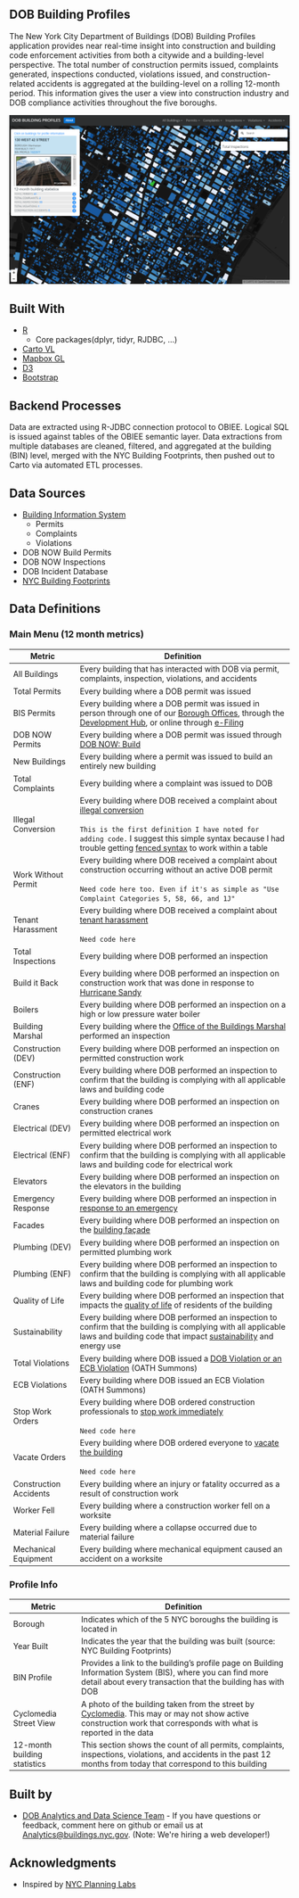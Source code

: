 ## DOB Building Profiles

The New York City Department of Buildings (DOB) Building Profiles application provides near real-time insight into construction and building code enforcement activities from both a citywide and a building-level perspective. The total number of construction permits issued, complaints generated, inspections conducted, violations issued, and construction-related accidents is aggregated at the building-level on a rolling 12-month period. This information gives the user a view into construction industry and DOB compliance activities throughout the five boroughs. 

![Alt Text](https://github.com/NYCDOB/DOB_Dashboards/blob/Dev_2016/profiles_screen.PNG)

## Built With

* [R](https://www.r-project.org/)
    + Core packages(dplyr, tidyr, RJDBC, ...)
* [Carto VL](https://carto.com/developers/carto-vl/)
* [Mapbox GL](https://www.mapbox.com/mapbox-gl-js/api/)
* [D3](https://d3js.org/)
* [Bootstrap](https://getbootstrap.com/)

## Backend Processes  

Data are extracted using R-JDBC connection protocol to OBIEE. Logical SQL is issued against tables of the OBIEE semantic layer.  Data extractions from multiple databases are cleaned, filtered, and aggregated at the building (BIN) level, merged with the NYC Building Footprints, then pushed out to Carto via automated ETL processes. 

## Data Sources

*	[Building Information System](http://a810-bisweb.nyc.gov/bisweb/bsqpm01.jsp)
    + Permits
    + Complaints
    + Violations
*	DOB NOW Build Permits
*	DOB NOW Inspections
*	DOB Incident Database
*	[NYC Building Footprints](https://github.com/CityOfNewYork/nyc-geo-metadata/blob/master/Metadata/Metadata_BuildingFootprints.md)

## Data Definitions
### Main Menu (12 month metrics)
| Metric | Definition |
|------------------------|------------------------------------------------------------------------------------------------------------------------------------------------------------------------------------------------------------------------------------------------------------|
| All Buildings | Every building that has interacted with DOB via permit, complaints, inspection, violations, and accidents |
| Total Permits | Every building where a DOB permit was issued |
| BIS Permits | Every building where a DOB permit was issued in person through one of our [Borough Offices](https://www1.nyc.gov/site/buildings/about/borough-offices.page), through the [Development Hub](https://www1.nyc.gov/site/buildings/business/development-hub.page), or online through [e-Filing](https://a810-efiling.nyc.gov/eRenewal/loginER.jsp) |
| DOB NOW Permits | Every building where a DOB permit was issued through [DOB NOW: Build](https://www1.nyc.gov/site/buildings/industry/dob-now-build.page) |
| New Buildings | Every building where a permit was issued to build an entirely new building |
| Total Complaints | Every building where a complaint was issued to DOB |
| Illegal Conversion | Every building where DOB received a complaint about [illegal conversion](https://www1.nyc.gov/site/buildings/renter/illegal-conversions-vacates.page)<br><br>`This is the first definition I have noted for adding code.` I suggest this simple syntax because I had trouble getting [fenced syntax](https://docs.gitlab.com/ee/user/markdown.html#code-and-syntax-highlighting) to work within a table|
| Work Without Permit | Every building where DOB received a complaint about construction occurring without an active DOB permit<br><br>`Need code here too. Even if it's as simple as "Use Complaint Categories 5, 58, 66, and 1J"` |
| Tenant Harassment | Every building where DOB received a complaint about [tenant harassment](https://www1.nyc.gov/site/buildings/renter/tenant-harrassment.page)<br><br>`Need code here` |
| Total Inspections | Every building where DOB performed an inspection |
| Build it Back | Every building where DOB performed an inspection on construction work that was done in response to [Hurricane Sandy](https://www1.nyc.gov/site/buildings/homeowner/storm-update.page) |
| Boilers | Every building where DOB performed an inspection on a high or low pressure water boiler |
| Building Marshal | Every building where the [Office of the Buildings Marshal](https://www1.nyc.gov/site/buildings/about/agency-units.page#obm) performed an inspection |
| Construction (DEV) | Every building where DOB performed an inspection on permitted construction work |
| Construction (ENF) | Every building where DOB performed an inspection to confirm that the building is complying with all applicable laws and building code |
| Cranes | Every building where DOB performed an inspection on construction cranes |
| Electrical (DEV) | Every building where DOB performed an inspection on permitted electrical work |
| Electrical (ENF) | Every building where DOB performed an inspection to confirm that the building is complying with all applicable laws and building code for electrical work |
| Elevators | Every building where DOB performed an inspection on the elevators in the building |
| Emergency Response | Every building where DOB performed an inspection in [response to an emergency](https://www1.nyc.gov/site/buildings/about/agency-units.page#ert) |
| Facades | Every building where DOB performed an inspection on the [building façade](https://www1.nyc.gov/site/buildings/safety/facades.page) |
| Plumbing (DEV) | Every building where DOB performed an inspection on permitted plumbing work |
| Plumbing (ENF) | Every building where DOB performed an inspection to confirm that the building is complying with all applicable laws and building code for plumbing work |
| Quality of Life | Every building where DOB performed an inspection that impacts the [quality of life](https://www1.nyc.gov/site/buildings/renter/quality-of-life-unit.page) of residents of the building |
| Sustainability | Every building where DOB performed an inspection to confirm that the building is complying with all applicable laws and building code that impact [sustainability](https://www1.nyc.gov/site/buildings/industry/sustainability.page) and energy use |
| Total Violations | Every building where DOB issued a [DOB Violation or an ECB Violation](https://www1.nyc.gov/site/buildings/homeowner/violations-vacates.page) (OATH Summons) |
| ECB Violations | Every building where DOB issued an ECB Violation (OATH Summons) |
| Stop Work Orders | Every building where DOB ordered construction professionals to [stop work immediately](https://www1.nyc.gov/site/buildings/homeowner/stop-work-orders.page)<br><br>`Need code here` |
| Vacate Orders | Every building where DOB ordered everyone to [vacate the building](https://www1.nyc.gov/site/buildings/homeowner/violations-vacates.page)<br><br>`Need code here` |
| Construction Accidents | Every building where an injury or fatality occurred as a result of construction work |
| Worker Fell | Every building where a construction worker fell on a worksite |
| Material Failure | Every building where a collapse occurred due to material failure |
| Mechanical Equipment | Every building where mechanical equipment caused an accident on a worksite |

### Profile Info

| Metric | Definition |
|-------------------------------|----------------------------------------------------------------------------------------------------------------------------------------------------------------------------------------------------|
| Borough | Indicates which of the 5 NYC boroughs the building is located in |
| Year Built | Indicates the year that the building was built (source: NYC Building Footprints) |
| BIN Profile | Provides a link to the building’s profile page on Building Information System (BIS), where you can find more detail about every transaction that the building has with DOB |
| Cyclomedia Street View | A photo of the building taken from the street by [Cyclomedia](https://www.cyclomedia.com/us). This may or may not show active construction work that corresponds with what is reported in the data |
| 12-month building statistics | This section shows the count of all permits, complaints, inspections, violations, and accidents in the past 12 months from today that correspond to this building |


## Built by

* [DOB Analytics and Data Science Team](https://www1.nyc.gov/site/buildings/about/metrics-reports.page) - If you have questions or feedback, comment here on github or email us at [Analytics@buildings.nyc.gov](mailto:analytics@buildings.nyc.gov). (Note: We're hiring a web developer!)

## Acknowledgments

* Inspired by [NYC Planning Labs](https://planninglabs.nyc/)

 
